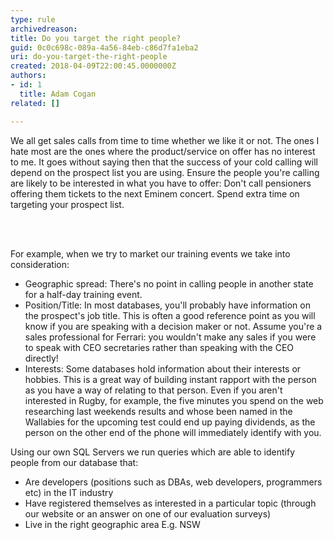 ```yaml
---
type: rule
archivedreason: 
title: Do you target the right people?
guid: 0c0c698c-089a-4a56-84eb-c86d7fa1eba2
uri: do-you-target-the-right-people
created: 2018-04-09T22:00:45.0000000Z
authors:
- id: 1
  title: Adam Cogan
related: []

---
```



<p class="ssw15-rteElement-P">We all get sales calls from time to time whether we like it or not. The ones I hate most are the ones where the product/service on offer has no interest to me. It goes without saying then that the success of your cold calling will depend on the prospect list you are using. Ensure the people you're calling are likely to be interested in what you have to offer&#58; Don't call pensioners offering them tickets to the next Eminem concert. Spend extra time on targeting your prospect list.​<br></p>
<br><excerpt class='endintro'></excerpt><br>
<p></p><p class="ssw15-rteElement-P">​​For example, when we try to market our training events we take into consideration&#58;</p><ul><li>Geographic spread&#58; There's no point in calling people in another state for a half-day training event.</li><li>Position/Title&#58; In most databases, you'll probably have information on the prospect's job title. This is often a good reference point as you will know if you are speaking with a decision maker or not. Assume you're a sales professional for Ferrari&#58; you wouldn't make any sales if you were to speak with CEO secretaries rather than speaking with the CEO directly!</li><li>Interests&#58; Some databases hold information about&#160;their interests or hobbies. This is a great way of building instant rapport with the person as you have a way of relating to that person. Even if you aren't interested in Rugby, for example, the five minutes you spend on the web researching last weekends results and whose been named in the Wallabies for the upcoming test could end up paying dividends, as the person on the other end of the phone will immediately identify with you.</li></ul><p>Using our own SQL Servers we run queries which are able to identify people from our database that&#58;</p><ul><li>Are developers (positions such as DBAs, web developers, programmers etc) in the IT industry</li><li>Have registered themselves as interested in a particular topic (through our website or an answer on one of our evaluation surveys)</li><li>Live in the right geographic area E.g. NSW​​<br></li></ul>


